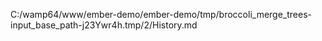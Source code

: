 C:/wamp64/www/ember-demo/ember-demo/tmp/broccoli_merge_trees-input_base_path-j23Ywr4h.tmp/2/History.md